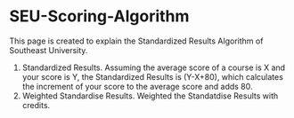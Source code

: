 # SEU-Scoring-Algorithm

This page is created to explain the Standardized Results Algorithm of Southeast University.

1. Standardized Results.
Assuming the average score of a course is X and your score is Y, the Standardized Results is (Y-X+80), which calculates the increment of your score to the average score and adds 80.
2. Weighted Standardise Results.
Weighted the Standatdise Results with credits.

